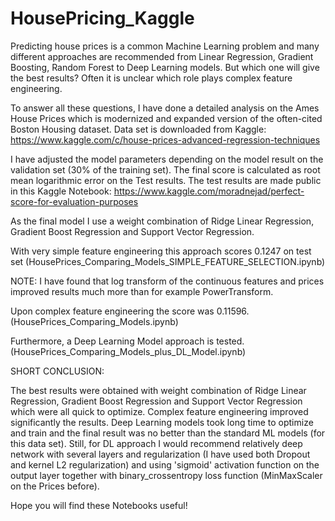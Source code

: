 # HousePricing_Kaggle

Predicting house prices is a common Machine Learning problem and many different approaches are recommended from Linear Regression, Gradient Boosting, Random Forest to Deep Learning models. But which one will give the best results? Often it is unclear which role plays complex feature engineering.

To answer all these questions, I have done a detailed analysis on the Ames House Prices which is modernized and expanded version of the often-cited Boston Housing dataset. 
Data set is downloaded from Kaggle: https://www.kaggle.com/c/house-prices-advanced-regression-techniques

I have adjusted the model parameters depending on the model result on the validation set (30% of the training set). 
The final score is calculated as root mean logarithmic error on the Test results.
The test results are made public in this Kaggle Notebook:  https://www.kaggle.com/moradnejad/perfect-score-for-evaluation-purposes


As the final model I use a weight combination of Ridge Linear Regression, Gradient Boost Regression and Support Vector Regression.

With very simple feature engineering this approach scores 0.1247 on test set (HousePrices_Comparing_Models_SIMPLE_FEATURE_SELECTION.ipynb)

NOTE: I have found that log transform of the continuous features and prices improved results much more than for example PowerTransform. 

Upon complex feature engineering the score was 0.11596. (HousePrices_Comparing_Models.ipynb)

Furthermore, a Deep Learning Model approach is tested. (HousePrices_Comparing_Models_plus_DL_Model.ipynb)


SHORT CONCLUSION:

The best results were obtained with weight combination of Ridge Linear Regression, Gradient Boost Regression and Support Vector Regression which were all quick to optimize. Complex feature engineering improved significantly the results.
Deep Learning models took long time to optimize and train and the final result was no better than the standard ML models (for this data set). Still, for DL approach I would recommend relatively deep network with several layers and regularization (I have used both Dropout and kernel L2 regularization) and using 'sigmoid' activation function on the output layer together with binary_crossentropy loss function (MinMaxScaler on the Prices before).


Hope you will find these Notebooks useful!
